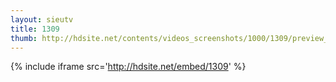 ```yaml
---
layout: sieutv
title: 1309
thumb: http://hdsite.net/contents/videos_screenshots/1000/1309/preview_360p.mp4.jpg
---
```

{% include iframe src='http://hdsite.net/embed/1309' %}
 
